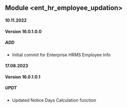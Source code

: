 ## Module <ent_hr_employee_updation>

#### 10.11.2022
#### Version 16.0.1.0.0
##### ADD
- Initial commit for Enterprise  HRMS Employee Info

#### 17.08.2023
#### Version 16.0.1.0.1
##### UPDT
- Updated Notice Days Calculation function